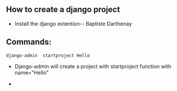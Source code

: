 ## How to create a django project

- Install the django extention-- Baptiste Darthenay


## Commands:

``` django-admin  startproject Hello ```  

- Django-admin will create a project with startproject function with name="Hello"

- ```  ```